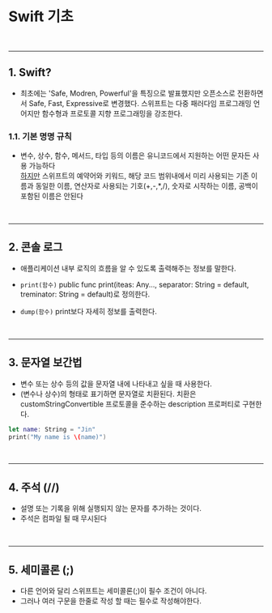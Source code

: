 # Swift 기초 

<br/>
 
----------------

## 1. Swift?
- 최초에는 'Safe, Modren, Powerful'을 특징으로 발표했지만 오픈소스로 전환하면서 Safe, Fast, Expressive로 변경했다.
스위프트는 다중 패러다임 프로그래밍 언어지만 함수형과 프로토콜 지향 프로그래밍을 강조한다. 

### 1.1. 기본 명명 규칙
- 변수, 상수, 함수, 메서드, 타입 등의 이름은 유니코드에서 지원하는 어떤 문자든 사용 가능하다 <br/>
<u>하지만</u> 스위프트의 예약어와 키워드, 해당 코드 범위내에서 미리 사용되는 기존 이름과 동일한 이름, 연산자로 사용되는 기호(+,-,*,/), 숫자로 시작하는 이름, 공백이 포함된 이름은 안된다

<br/>
 
----------------

## 2. 콘솔 로그
- 애플리케이션 내부 로직의 흐름을 알 수 있도록 출력해주는 정보를 말한다.

- `print(함수)`
public func print(iteas: Any..., separator: String = default, treminator: String = default)로 정의한다.

- `dump(함수)`
print보다 자세히 정보를 출력한다.

<br/>
 
----------------

## 3. 문자열 보간법
- 변수 또는 상수 등의 값을 문자열 내에 나타내고 싶을 때 사용한다. 
- \(변수나 상수)의 형태로 표기하면 문자열로 치환된다. 치환은  customStringConvertible 프로토콜을 준수하는 description 프로퍼티로 구현한다.

```swift
let name: String = "Jin"
print("My name is \(name)")
```

<br/>
 
----------------

## 4. 주석 (//)
- 설명 또는 기록을 위해 실행되지 않는 문자를 추가하는 것이다.
- 주석은 컴파일 될 때 무시된다

<br/>
 
----------------

## 5. 세미콜론 (;)
- 다른 언어와 달리 스위프트는 세미콜론(;)이 필수 조건이 아니다.
- 그러나 여러 구문을 한줄로 작성 할 때는 필수로 작성해야한다.
